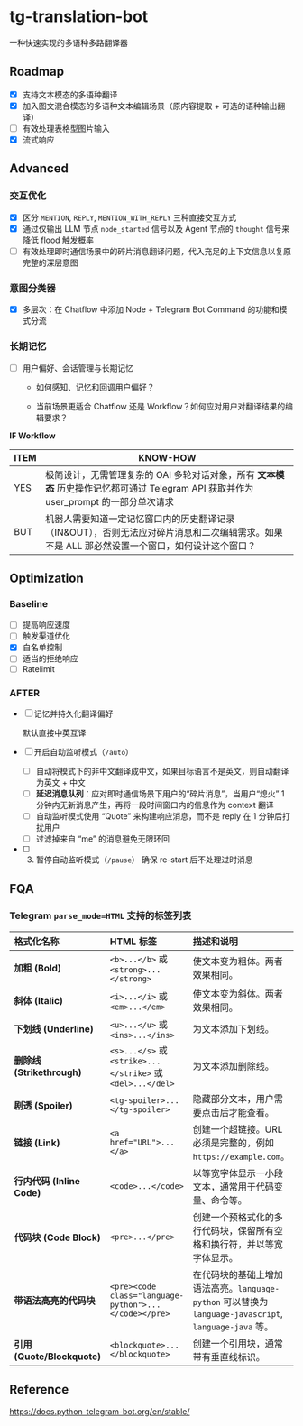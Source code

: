 # tg-translation-bot

一种快速实现的多语种多路翻译器

## Roadmap

- [x] 支持文本模态的多语种翻译
- [x] 加入图文混合模态的多语种文本编辑场景（原内容提取 + 可选的语种输出翻译）
- [ ] 有效处理表格型图片输入
- [x] 流式响应

## Advanced

### 交互优化

- [x] 区分 `MENTION`, `REPLY`, `MENTION_WITH_REPLY` 三种直接交互方式
- [x] 通过仅输出 LLM 节点 `node_started` 信号以及 Agent 节点的 `thought` 信号来降低 flood 触发概率
- [ ] 有效处理即时通信场景中的碎片消息翻译问题，代入充足的上下文信息以复原完整的深层意图

### 意图分类器

- [x] 多层次：在 Chatflow 中添加 Node + Telegram Bot Command 的功能和模式分流

### 长期记忆

- [ ] 用户偏好、会话管理与长期记忆

    - 如何感知、记忆和回调用户偏好？

    - 当前场景更适合 Chatflow 还是 Workflow？如何应对用户对翻译结果的编辑要求？

**IF Workflow**

| ITEM | KNOW-HOW                                                     |
| ---- | ------------------------------------------------------------ |
| YES  | 极简设计，无需管理复杂的 OAI 多轮对话对象，所有 **文本模态** 历史操作记忆都可通过 Telegram API 获取并作为 user_prompt 的一部分单次请求 |
| BUT  | 机器人需要知道一定记忆窗口内的历史翻译记录（IN&OUT），否则无法应对碎片消息和二次编辑需求。如果不是 ALL 那必然设置一个窗口，如何设计这个窗口？ |

Optimization
-------------

### Baseline

- [ ] 提高响应速度
- [ ] 触发渠道优化
- [x] 白名单控制
- [ ] 适当的拒绝响应
- [ ] Ratelimit

### AFTER

- [ ] 记忆并持久化翻译偏好

  默认直接中英互译

- [ ] 开启自动监听模式（`/auto`）
   - [ ] 自动将模式下的非中文翻译成中文，如果目标语言不是英文，则自动翻译为英文 + 中文
   - [ ] **延迟消息队列**：应对即时通信场景下用户的“碎片消息”，当用户“熄火” 1 分钟内无新消息产生，再将一段时间窗口内的信息作为 context 翻译
   - [ ] 自动监听模式使用 “Quote” 来构建响应消息，而不是 reply 在 1 分钟后打扰用户
   - [ ] 过滤掉来自 “me” 的消息避免无限环回

- [ ] 
  3. 暂停自动监听模式（`/pause`）
     确保 re-start 后不处理过时消息

## FQA

### Telegram `parse_mode=HTML` 支持的标签列表

| 格式化名称                  | HTML 标签                                                  | 描述和说明                                                   |
| :-------------------------- | :--------------------------------------------------------- | :----------------------------------------------------------- |
| **加粗 (Bold)**             | `<b>...</b>` 或 `<strong>...</strong>`                     | 使文本变为粗体。两者效果相同。                               |
| **斜体 (Italic)**           | `<i>...</i>` 或 `<em>...</em>`                             | 使文本变为斜体。两者效果相同。                               |
| **下划线 (Underline)**      | `<u>...</u>` 或 `<ins>...</ins>`                           | 为文本添加下划线。                                           |
| **删除线 (Strikethrough)**  | `<s>...</s>` 或 `<strike>...</strike>` 或 `<del>...</del>` | 为文本添加删除线。                                           |
| **剧透 (Spoiler)**          | `<tg-spoiler>...</tg-spoiler>`                             | 隐藏部分文本，用户需要点击后才能查看。                       |
| **链接 (Link)**             | `<a href="URL">...</a>`                                    | 创建一个超链接。URL 必须是完整的，例如 `https://example.com`。 |
| **行内代码 (Inline Code)**  | `<code>...</code>`                                         | 以等宽字体显示一小段文本，通常用于代码变量、命令等。         |
| **代码块 (Code Block)**     | `<pre>...</pre>`                                           | 创建一个预格式化的多行代码块，保留所有空格和换行符，并以等宽字体显示。 |
| **带语法高亮的代码块**      | `<pre><code class="language-python">...</code></pre>`      | 在代码块的基础上增加语法高亮。`language-python` 可以替换为 `language-javascript`, `language-java` 等。 |
| **引用 (Quote/Blockquote)** | `<blockquote>...</blockquote>`                             | 创建一个引用块，通常带有垂直线标识。                         |

## Reference

https://docs.python-telegram-bot.org/en/stable/